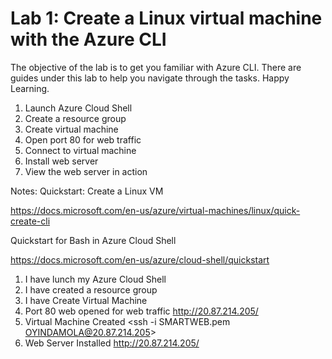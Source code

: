 # Lab 1: Create a Linux virtual machine with the Azure CLI

The objective of the lab is to get you familiar with Azure CLI.
There are guides under this lab to help you navigate through the tasks. 
Happy Learning.


1. Launch Azure Cloud Shell
2. Create a resource group
3. Create virtual machine
4. Open port 80 for web traffic
5. Connect to virtual machine
6. Install web server
7. View the web server in action



Notes:
Quickstart: Create a Linux VM

https://docs.microsoft.com/en-us/azure/virtual-machines/linux/quick-create-cli

Quickstart for Bash in Azure Cloud Shell

https://docs.microsoft.com/en-us/azure/cloud-shell/quickstart

1. I have lunch my Azure Cloud Shell
2. I have created a resource group
3. I have Create Virtual Machine
4. Port 80 web opened for web traffic <http://20.87.214.205/>
5. Virtual Machine Created <ssh -i SMARTWEB.pem OYINDAMOLA@20.87.214.205>
6. Web Server Installed <http://20.87.214.205/>